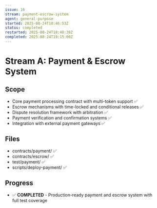 ```yaml
---
issue: 16
stream: payment-escrow-system
agent: general-purpose
started: 2025-08-24T10:46:53Z
status: completed
restarted: 2025-08-24T18:48:38Z
completed: 2025-08-24T19:15:00Z
---
```


# Stream A: Payment & Escrow System

## Scope
- Core payment processing contract with multi-token support ✅
- Escrow mechanisms with time-locked and conditional releases ✅
- Dispute resolution framework with arbitration ✅
- Payment verification and confirmation systems ✅
- Integration with external payment gateways ✅

## Files
- contracts/payment/ ✅
- contracts/escrow/ ✅
- test/payment/ ✅
- scripts/deploy-payment/ ✅

## Progress
- ✅ **COMPLETED** - Production-ready payment and escrow system with full test coverage